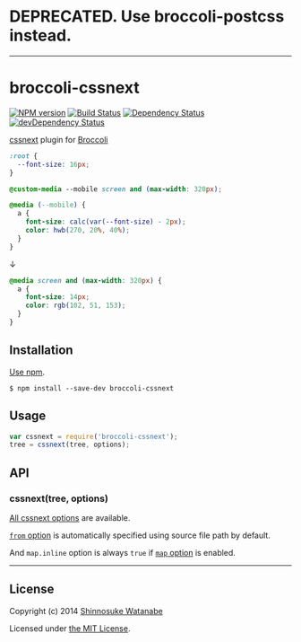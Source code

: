 # DEPRECATED. Use broccoli-postcss instead.

---

# broccoli-cssnext

[![NPM version](https://badge.fury.io/js/broccoli-cssnext.svg)](https://www.npmjs.org/package/broccoli-cssnext)
[![Build Status](https://travis-ci.org/cssnext/broccoli-cssnext.svg?branch=master)](https://travis-ci.org/cssnext/broccoli-cssnext)
[![Dependency Status](https://david-dm.org/cssnext/broccoli-cssnext.svg)](https://david-dm.org/cssnext/broccoli-cssnext)
[![devDependency Status](https://david-dm.org/cssnext/broccoli-cssnext/dev-status.svg)](https://david-dm.org/cssnext/broccoli-cssnext#info=devDependencies)

[cssnext](https://github.com/cssnext/cssnext) plugin for [Broccoli](https://github.com/broccolijs/broccoli)

```css
:root {
  --font-size: 16px;
}

@custom-media --mobile screen and (max-width: 320px);

@media (--mobile) {
  a {
    font-size: calc(var(--font-size) - 2px);
    color: hwb(270, 20%, 40%);
  }
}
```

↓

```css
@media screen and (max-width: 320px) {
  a {
    font-size: 14px;
    color: rgb(102, 51, 153);
  }
}
```

## Installation

[Use npm](https://www.npmjs.org/doc/cli/npm-install.html).

```console
$ npm install --save-dev broccoli-cssnext
```

## Usage

```js
var cssnext = require('broccoli-cssnext');
tree = cssnext(tree, options);
```

## API

### cssnext(tree, options)

[All cssnext options](http://cssnext.io/usage/) are available.

[`from` option](http://cssnext.io/usage/#from) is automatically specified using source file path by default.

And `map.inline` option is always `true` if [`map` option](http://cssnext.io/usage/#map) is enabled.

---

## License

Copyright (c) 2014 [Shinnosuke Watanabe](https://github.com/shinnn)

Licensed under [the MIT License](./LICENSE).
